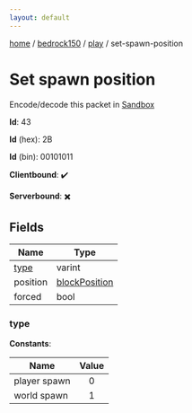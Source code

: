 ```yaml
---
layout: default
---
```


[home](/)  /  [bedrock150](/protocol/bedrock150)  /  [play](/protocol/bedrock150/play)  /  set-spawn-position

# Set spawn position

Encode/decode this packet in [Sandbox](../../../sandbox/bedrock150#play.set_spawn_position)

**Id**: 43

**Id** (hex): 2B

**Id** (bin): 00101011

**Clientbound**: ✔️

**Serverbound**: ✖️

## Fields

Name | Type
---|---
[type](#type) | varint
position | [blockPosition](/protocol/bedrock150/types/block-position)
forced | bool

### type

**Constants**:

Name | Value
---|:---:
player spawn | 0
world spawn | 1

